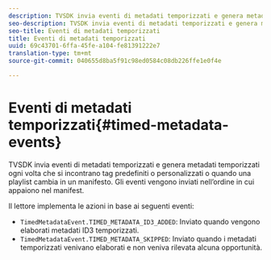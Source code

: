 ```yaml
---
description: TVSDK invia eventi di metadati temporizzati e genera metadati temporizzati ogni volta che si incontrano tag predefiniti o personalizzati o quando una playlist cambia in un manifesto. Gli eventi vengono inviati nell’ordine in cui appaiono nel manifest.
seo-description: TVSDK invia eventi di metadati temporizzati e genera metadati temporizzati ogni volta che si incontrano tag predefiniti o personalizzati o quando una playlist cambia in un manifesto. Gli eventi vengono inviati nell’ordine in cui appaiono nel manifest.
seo-title: Eventi di metadati temporizzati
title: Eventi di metadati temporizzati
uuid: 69c43701-6ffa-45fe-a104-fe81391222e7
translation-type: tm+mt
source-git-commit: 040655d8ba5f91c98ed0584c08db226ffe1e0f4e

---
```



# Eventi di metadati temporizzati{#timed-metadata-events}

TVSDK invia eventi di metadati temporizzati e genera metadati temporizzati ogni volta che si incontrano tag predefiniti o personalizzati o quando una playlist cambia in un manifesto. Gli eventi vengono inviati nell’ordine in cui appaiono nel manifest.

Il lettore implementa le azioni in base ai seguenti eventi:

* `TimedMetadataEvent.TIMED_METADATA_ID3_ADDED`: Inviato quando vengono elaborati metadati ID3 temporizzati.
* `TimedMetadataEvent.TIMED_METADATA_SKIPPED`: Inviato quando i metadati temporizzati venivano elaborati e non veniva rilevata alcuna opportunità.

